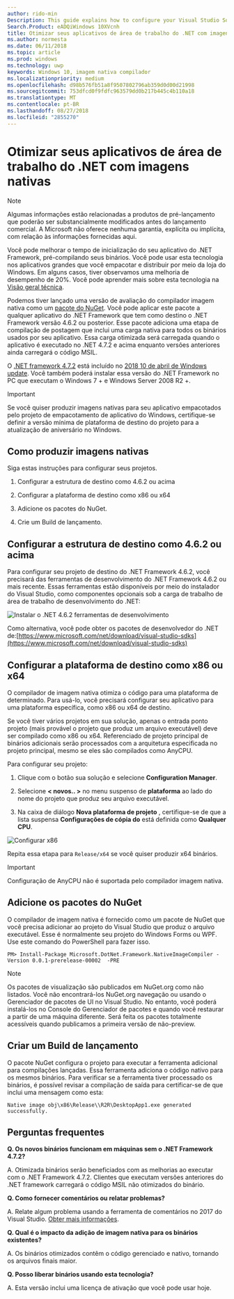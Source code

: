 ```yaml
---
author: rido-min
Description: This guide explains how to configure your Visual Studio Solution to optimize the application binaries with native images.
Search.Product: eADQiWindows 10XVcnh
title: Otimizar seus aplicativos de área de trabalho do .NET com imagens nativas
ms.author: normesta
ms.date: 06/11/2018
ms.topic: article
ms.prod: windows
ms.technology: uwp
keywords: Windows 10, imagem nativa compilador
ms.localizationpriority: medium
ms.openlocfilehash: d98b576fb51a8f9507802796ab359d0d00d21998
ms.sourcegitcommit: 753dfcd0f9fdfc963579dd0b217b445c4b110a18
ms.translationtype: MT
ms.contentlocale: pt-BR
ms.lasthandoff: 08/27/2018
ms.locfileid: "2855270"
---
```

# <a name="optimize-your-net-desktop-apps-with-native-images"></a>Otimizar seus aplicativos de área de trabalho do .NET com imagens nativas

> [!NOTE]
> Algumas informações estão relacionadas a produtos de pré-lançamento que poderão ser substancialmente modificados antes do lançamento comercial. A Microsoft não oferece nenhuma garantia, explícita ou implícita, com relação às informações fornecidas aqui.

Você pode melhorar o tempo de inicialização do seu aplicativo do .NET Framework, pré-compilando seus binários. Você pode usar esta tecnologia nos aplicativos grandes que você empacotar e distribuir por meio da loja do Windows. Em alguns casos, tiver observamos uma melhoria de desempenho de 20%. Você pode aprender mais sobre esta tecnologia na [Visão geral técnica](https://github.com/dotnet/coreclr/blob/master/Documentation/botr/readytorun-overview.md).

Podemos tiver lançado uma versão de avaliação do compilador imagem nativa como um [pacote do NuGet](https://www.nuget.org/packages/Microsoft.DotNet.Framework.NativeImageCompiler). Você pode aplicar este pacote a qualquer aplicativo do .NET Framework que tem como destino o .NET Framework versão 4.6.2 ou posterior. Esse pacote adiciona uma etapa de compilação de postagem que inclui uma carga nativa para todos os binários usados por seu aplicativo. Essa carga otimizada será carregada quando o aplicativo é executado no .NET 4.7.2 e acima enquanto versões anteriores ainda carregará o código MSIL.

O [.NET framework 4.7.2](https://blogs.msdn.microsoft.com/dotnet/2018/04/30/announcing-the-net-framework-4-7-2/) está incluído no [2018 10 de abril de Windows update](https://blogs.windows.com/windowsexperience/2018/04/30/how-to-get-the-windows-10-april-2018-update/). Você também poderá instalar essa versão do .NET Framework no PC que executam o Windows 7 + e Windows Server 2008 R2 +.

> [!IMPORTANT]
> Se você quiser produzir imagens nativas para seu aplicativo empacotados pelo projeto de empacotamento de aplicativo do Windows, certifique-se definir a versão mínima de plataforma de destino do projeto para a atualização de aniversário no Windows.

## <a name="how-to-produce-native-images"></a>Como produzir imagens nativas

Siga estas instruções para configurar seus projetos.

1. Configurar a estrutura de destino como 4.6.2 ou acima

2. Configurar a plataforma de destino como x86 ou x64 

3. Adicione os pacotes do NuGet.

4. Crie um Build de lançamento.

## <a name="configure-the-target-framework-as-462-or-above"></a>Configurar a estrutura de destino como 4.6.2 ou acima

Para configurar seu projeto de destino do .NET Framework 4.6.2, você precisará das ferramentas de desenvolvimento do .NET Framework 4.6.2 ou mais recente. Essas ferramentas estão disponíveis por meio do instalador do Visual Studio, como componentes opcionais sob a carga de trabalho de área de trabalho de desenvolvimento do .NET:

![Instalar o .NET 4.6.2 ferramentas de desenvolvimento](images/desktop-to-uwp/install-4.6.2-devpack.png)

Como alternativa, você pode obter os pacotes de desenvolvedor do .NET de:[https://www.microsoft.com/net/download/visual-studio-sdks](https://www.microsoft.com/net/download/visual-studio-sdks)

## <a name="configure-the-target-platform-as-x86-or-x64"></a>Configurar a plataforma de destino como x86 ou x64

O compilador de imagem nativa otimiza o código para uma plataforma de determinado. Para usá-lo, você precisará configurar seu aplicativo para uma plataforma específica, como x86 ou x64 de destino.

Se você tiver vários projetos em sua solução, apenas o entrada ponto projeto (mais provável o projeto que produz um arquivo executável) deve ser compilado como x86 ou x64. Referenciado de projeto principal de binários adicionais serão processados com a arquitetura especificada no projeto principal, mesmo se eles são compilados como AnyCPU.

Para configurar seu projeto:

1. Clique com o botão sua solução e selecione **Configuration Manager**.

2. Selecione **< novos.. >** no menu suspenso de **plataforma** ao lado do nome do projeto que produz seu arquivo executável.

3. Na caixa de diálogo **Nova plataforma de projeto** , certifique-se de que a lista suspensa **Configurações de cópia do** está definida como **Qualquer CPU**.

![Configurar x86](images/desktop-to-uwp/configure-x86.png)

Repita essa etapa para `Release/x64` se você quiser produzir x64 binários.

>[!IMPORTANT]
> Configuração de AnyCPU não é suportada pelo compilador imagem nativa.

## <a name="add-the-nuget-packages"></a>Adicione os pacotes do NuGet

O compilador de imagem nativa é fornecido como um pacote de NuGet que você precisa adicionar ao projeto do Visual Studio que produz o arquivo executável. Esse é normalmente seu projeto do Windows Forms ou WPF. Use este comando do PowerShell para fazer isso.

```PS
PM> Install-Package Microsoft.DotNet.Framework.NativeImageCompiler -Version 0.0.1-prerelease-00002  -PRE
```

> [!NOTE]
> Os pacotes de visualização são publicados em NuGet.org como não listados. Você não encontrará-los NuGet.org navegação ou usando o Gerenciador de pacotes de UI no Visual Studio. No entanto, você poderá instalá-los no Console do Gerenciador de pacotes e quando você restaurar a partir de uma máquina diferente. Será feita os pacotes totalmente acessíveis quando publicamos a primeira versão de não-preview.

## <a name="create-a-release-build"></a>Criar um Build de lançamento

O pacote NuGet configura o projeto para executar a ferramenta adicional para compilações lançadas. Essa ferramenta adiciona o código nativo para os mesmos binários.
Para verificar se a ferramenta tiver processado os binários, é possível revisar a compilação de saída para certificar-se de que inclui uma mensagem como esta:

```
Native image obj\x86\Release\\R2R\DesktopApp1.exe generated successfully.
```

## <a name="faq"></a>Perguntas frequentes

**Q. Os novos binários funcionam em máquinas sem o .NET Framework 4.7.2?**

A. Otimizada binários serão beneficiados com as melhorias ao executar com o .NET Framework 4.7.2. Clientes que executam versões anteriores do .NET framework carregará o código MSIL não otimizados do binário.

**Q. Como fornecer comentários ou relatar problemas?**

A. Relate algum problema usando a ferramenta de comentários no 2017 do Visual Studio. [Obter mais informações](https://docs.microsoft.com/visualstudio/ide/how-to-report-a-problem-with-visual-studio-2017).

**Q. Qual é o impacto da adição de imagem nativa para os binários existentes?**

A. Os binários otimizados contêm o código gerenciado e nativo, tornando os arquivos finais maior.

**Q. Posso liberar binários usando esta tecnologia?**

A. Esta versão inclui uma licença de ativação que você pode usar hoje.
